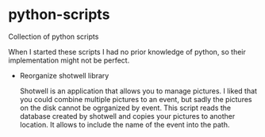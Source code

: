 # python-scripts
Collection of python scripts

When I started these scripts I had no prior knowledge of python, so their implementation might not be perfect.

- Reorganize shotwell library

  Shotwell is an application that allows you to manage pictures. I liked that you could combine multiple pictures to an
  event, but sadly the pictures on the disk cannot be ogrganized by event.
  This script reads the database created by shotwell and copies your pictures to another location. It allows to include
  the name of the event into the path.
